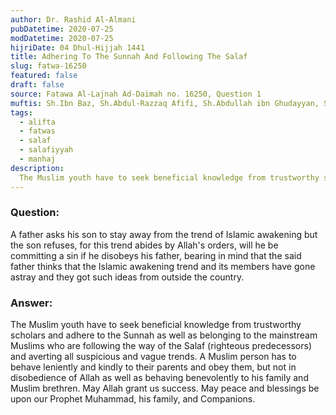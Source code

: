```yaml
---
author: Dr. Rashid Al-Almani
pubDatetime: 2020-07-25
modDatetime: 2020-07-25
hijriDate: 04 Dhul-Hijjah 1441
title: Adhering To The Sunnah And Following The Salaf
slug: fatwa-16250
featured: false
draft: false
source: Fatawa Al-Lajnah Ad-Daimah no. 16250, Question 1
muftis: Sh.Ibn Baz, Sh.Abdul-Razzaq Afifi, Sh.Abdullah ibn Ghudayyan, Sh.Abdul-Aziz Aal Al-Shaykh, Sh.Bakr Abu Zayd
tags:
  - alifta
  - fatwas
  - salaf
  - salafiyyah
  - manhaj
description:
  The Muslim youth have to seek beneficial knowledge from trustworthy scholars and adhere to the Sunnah as well as belonging to the mainstream Muslims who are following the way of the Salaf or righteous predecessors and averting all suspicious and vague trends.
---
```


### Question: 

A father asks his son to stay away from the trend of Islamic awakening but the son refuses, for this trend abides by Allah's orders, will he be committing a sin if he disobeys his father, bearing in mind that the said father thinks that the Islamic awakening trend and its members have gone astray and they got such ideas from outside the country.

### Answer:

The Muslim youth have to seek beneficial knowledge from trustworthy scholars and adhere to the Sunnah as well as belonging to the mainstream Muslims who are following the way of the Salaf (righteous predecessors) and averting all suspicious and vague trends. A Muslim person has to behave leniently and kindly to their parents and obey them, but not in disobedience of Allah as well as behaving benevolently to his family and Muslim brethren. May Allah grant us success. May peace and blessings be upon our Prophet Muhammad, his family, and Companions.
